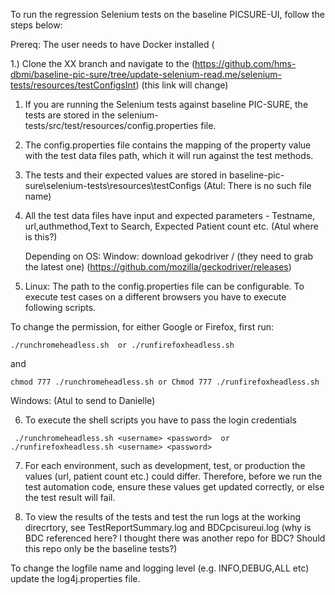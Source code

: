 To run the regression Selenium tests on the baseline PICSURE-UI, follow the steps below:

Prereq: The user needs to have Docker installed  (

1.) Clone the XX branch and navigate to the (https://github.com/hms-dbmi/baseline-pic-sure/tree/update-selenium-read.me/selenium-tests/resources/testConfigsInt) (this link will change) 

1. If you are running the Selenium tests against baseline PIC-SURE, the tests are stored in the selenium-tests/src/test/resources/config.properties file.

2. The config.properties file contains the mapping of the property value with the test data files path, which it will run against the test methods. 

3. The tests and their expected values are stored in baseline-pic-sure\selenium-tests\resources\testConfigs  (Atul: There is no such file name) 

4. All the test data files have input and expected parameters - Testname, url,authmethod,Text to Search, Expected Patient count etc. 
   (Atul where is this?) 
   
   Depending on OS:  Window: download gekodriver / (they need to grab the latest one) (https://github.com/mozilla/geckodriver/releases) 

5. Linux: The path to the config.properties file can be configurable. To execute test cases on a different browsers you have to execute following 
  scripts.
  
 To change the permission, for either Google or Firefox, first run: 
 ```
 ./runchromeheadless.sh  or ./runfirefoxheadless.sh 
 ```
 and 
 ```
 chmod 777 ./runchromeheadless.sh or Chmod 777 ./runfirefoxheadless.sh 
 ```
Windows: (Atul to send to Danielle)  

6. To execute the shell scripts you have to pass the login credentials  
 ```
  ./runchromeheadless.sh <username> <password>	or ./runfirefoxheadless.sh <username> <password>
 ```
 
7. For each environment, such as development, test, or production the values (url, patient count etc.)
   could differ. Therefore, before we run the test automation code, ensure these values get updated correctly, or else the test result will fail.

8. To view the results of the tests and test the run logs at the working direcrtory, see TestReportSummary.log and BDCpcisureui.log (why is BDC referenced here? I thought there was another repo for BDC? Should this repo only be the baseline tests?) 
 
  To change the logfile name and logging level (e.g. INFO,DEBUG,ALL etc) update the log4j.properties file.
  
  
